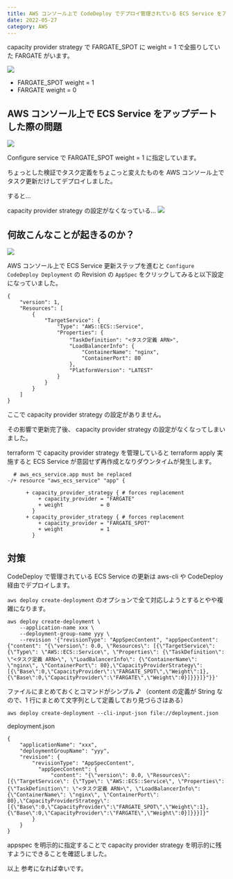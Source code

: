 ```yaml
---
title: AWS コンソール上で CodeDeploy でデプロイ管理されている ECS Service をアップデートすると capacity provider が FARGATE になってしまう件
date: 2022-05-27
category: AWS
---
```


capacity provider strategy で FARGATE_SPOT に weight = 1 で全振りしていた FARGATE がいます。

![](https://i.imgur.com/rqRuh2G.png)

- FARGATE_SPOT weight = 1
- FARGATE weight = 0

<!-- more -->

## AWS コンソール上で ECS Service をアップデートした際の問題

![](https://i.imgur.com/4RoXEV6.png)

Configure service で FARGATE_SPOT weight = 1 に指定しています。

ちょっとした検証でタスク定義をちょこっと変えたものを AWS コンソール上でタスク更新だけしてデプロイしました。

すると...

capacity provider strategy の設定がなくなっている...
![](https://i.imgur.com/8kt06gl.png)

## 何故こんなことが起きるのか？

![](https://i.imgur.com/N16Wks5.png)

AWS コンソール上で ECS Service 更新ステップを進むと
`Configure CodeDeploy Deployment` の Revision の `AppSpec` をクリックしてみると以下設定になっていました。

```
{
    "version": 1,
    "Resources": [
        {
            "TargetService": {
                "Type": "AWS::ECS::Service",
                "Properties": {
                    "TaskDefinition": "<タスク定義 ARN>",
                    "LoadBalancerInfo": {
                        "ContainerName": "nginx",
                        "ContainerPort": 80
                    },
                    "PlatformVersion": "LATEST"
                }
            }
        }
    ]
}
```

ここで capacity provider strategy の設定がありません。

その影響で更新完了後、 capacity provider strategy の設定がなくなってしまいました。

terraform で capacity provider strategy を管理していると
terraform apply 実施すると ECS Service が意図せず再作成となりダウンタイムが発生します。

```
  # aws_ecs_service.app must be replaced
-/+ resource "aws_ecs_service" "app" {

      + capacity_provider_strategy { # forces replacement
          + capacity_provider = "FARGATE"
          + weight            = 0
        }
      + capacity_provider_strategy { # forces replacement
          + capacity_provider = "FARGATE_SPOT"
          + weight            = 1
        }
```

## 対策

CodeDeploy で管理されている ECS Service の更新は
aws-cli や CodeDeploy 経由でデプロイします。

`aws deploy create-deployment` のオプションで全て対応しようとするとやや複雑になります。

```
aws deploy create-deployment \
	--application-name xxx \
	--deployment-group-name yyy \
	--revision '{"revisionType": "AppSpecContent", "appSpecContent": {"content": "{\"version\": 0.0, \"Resources\": [{\"TargetService\": {\"Type\": \"AWS::ECS::Service\", \"Properties\": {\"TaskDefinition\": \"<タスク定義 ARN>\", \"LoadBalancerInfo\": {\"ContainerName\": \"nginx\", \"ContainerPort\": 80},\"CapacityProviderStrategy\": [{\"Base\":0,\"CapacityProvider\":\"FARGATE_SPOT\",\"Weight\":1},{\"Base\":0,\"CapacityProvider\":\"FARGATE\",\"Weight\":0}]}}}]}"}}'
```

ファイルにまとめておくとコマンドがシンプル ♪
（content の定義が String なので、1 行にまとめて文字列として定義しており見づらさはある）

```
aws deploy create-deployment --cli-input-json file://deployment.json
```

deployment.json

```
{
    "applicationName": "xxx",
    "deploymentGroupName": "yyy",
    "revision": {
	    "revisionType": "AppSpecContent",
		  "appSpecContent": {
			  "content": "{\"version\": 0.0, \"Resources\": [{\"TargetService\": {\"Type\": \"AWS::ECS::Service\", \"Properties\": {\"TaskDefinition\": \"<タスク定義 ARN>\", \"LoadBalancerInfo\": {\"ContainerName\": \"nginx\", \"ContainerPort\": 80},\"CapacityProviderStrategy\": [{\"Base\":0,\"CapacityProvider\":\"FARGATE_SPOT\",\"Weight\":1},{\"Base\":0,\"CapacityProvider\":\"FARGATE\",\"Weight\":0}]}}}]}"
		}
	}
}
```

appspec を明示的に指定することで capacity provider strategy を明示的に残すようにできることを確認しました。

以上
参考になれば幸いです。

